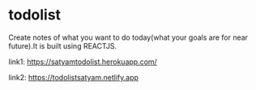 # todolist
 
  Create notes of what you want to do today(what your goals are for near future).It is built using REACTJS.
 
 link1:
  https://satyamtodolist.herokuapp.com/
  
 link2:
  https://todolistsatyam.netlify.app
